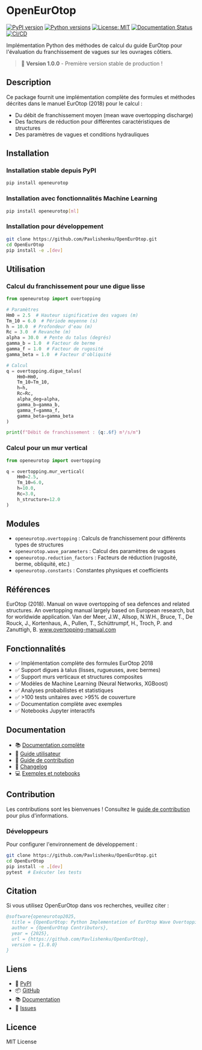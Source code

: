 # OpenEurOtop

[![PyPI version](https://badge.fury.io/py/openeurotop.svg)](https://badge.fury.io/py/openeurotop)
[![Python versions](https://img.shields.io/pypi/pyversions/openeurotop.svg)](https://pypi.org/project/openeurotop/)
[![License: MIT](https://img.shields.io/badge/License-MIT-yellow.svg)](https://opensource.org/licenses/MIT)
[![Documentation Status](https://readthedocs.org/projects/openeurotop/badge/?version=latest)](https://openeurotop.readthedocs.io/en/latest/?badge=latest)
[![CI/CD](https://github.com/Pavlishenku/OpenEurOtop/workflows/CI%2FCD%20Pipeline/badge.svg)](https://github.com/Pavlishenku/OpenEurOtop/actions)

Implémentation Python des méthodes de calcul du guide EurOtop pour l'évaluation du franchissement de vagues sur les ouvrages côtiers.

> 🎉 **Version 1.0.0** - Première version stable de production !

## Description

Ce package fournit une implémentation complète des formules et méthodes décrites dans le manuel EurOtop (2018) pour le calcul :
- Du débit de franchissement moyen (mean wave overtopping discharge)
- Des facteurs de réduction pour différentes caractéristiques de structures
- Des paramètres de vagues et conditions hydrauliques

## Installation

### Installation stable depuis PyPI

```bash
pip install openeurotop
```

### Installation avec fonctionnalités Machine Learning

```bash
pip install openeurotop[ml]
```

### Installation pour développement

```bash
git clone https://github.com/Pavlishenku/OpenEurOtop.git
cd OpenEurOtop
pip install -e .[dev]
```

## Utilisation

### Calcul du franchissement pour une digue lisse

```python
from openeurotop import overtopping

# Paramètres
Hm0 = 2.5  # Hauteur significative des vagues (m)
Tm_10 = 6.0  # Période moyenne (s)
h = 10.0  # Profondeur d'eau (m)
Rc = 3.0  # Revanche (m)
alpha = 30.0  # Pente du talus (degrés)
gamma_b = 1.0  # Facteur de berme
gamma_f = 1.0  # Facteur de rugosité
gamma_beta = 1.0  # Facteur d'obliquité

# Calcul
q = overtopping.digue_talus(
    Hm0=Hm0,
    Tm_10=Tm_10,
    h=h,
    Rc=Rc,
    alpha_deg=alpha,
    gamma_b=gamma_b,
    gamma_f=gamma_f,
    gamma_beta=gamma_beta
)

print(f"Débit de franchissement : {q:.6f} m³/s/m")
```

### Calcul pour un mur vertical

```python
from openeurotop import overtopping

q = overtopping.mur_vertical(
    Hm0=2.5,
    Tm_10=6.0,
    h=10.0,
    Rc=3.0,
    h_structure=12.0
)
```

## Modules

- `openeurotop.overtopping` : Calculs de franchissement pour différents types de structures
- `openeurotop.wave_parameters` : Calcul des paramètres de vagues
- `openeurotop.reduction_factors` : Facteurs de réduction (rugosité, berme, obliquité, etc.)
- `openeurotop.constants` : Constantes physiques et coefficients

## Références

EurOtop (2018). Manual on wave overtopping of sea defences and related structures. 
An overtopping manual largely based on European research, but for worldwide application.
Van der Meer, J.W., Allsop, N.W.H., Bruce, T., De Rouck, J., Kortenhaus, A., Pullen, T., 
Schüttrumpf, H., Troch, P. and Zanuttigh, B.
www.overtopping-manual.com

## Fonctionnalités

- ✅ Implémentation complète des formules EurOtop 2018
- ✅ Support digues à talus (lisses, rugueuses, avec bermes)
- ✅ Support murs verticaux et structures composites
- ✅ Modèles de Machine Learning (Neural Networks, XGBoost)
- ✅ Analyses probabilistes et statistiques
- ✅ >100 tests unitaires avec >95% de couverture
- ✅ Documentation complète avec exemples
- ✅ Notebooks Jupyter interactifs

## Documentation

- 📚 [Documentation complète](https://openeurotop.readthedocs.io/)
- 📖 [Guide utilisateur](docs/GUIDE_UTILISATEUR.md)
- 🔧 [Guide de contribution](CONTRIBUTING.md)
- 📝 [Changelog](CHANGELOG.md)
- 💻 [Exemples et notebooks](examples/)

## Contribution

Les contributions sont les bienvenues ! Consultez le [guide de contribution](CONTRIBUTING.md) pour plus d'informations.

### Développeurs

Pour configurer l'environnement de développement :

```bash
git clone https://github.com/Pavlishenku/OpenEurOtop.git
cd OpenEurOtop
pip install -e .[dev]
pytest  # Exécuter les tests
```

## Citation

Si vous utilisez OpenEurOtop dans vos recherches, veuillez citer :

```bibtex
@software{openeurotop2025,
  title = {OpenEurOtop: Python Implementation of EurOtop Wave Overtopping Manual},
  author = {OpenEurOtop Contributors},
  year = {2025},
  url = {https://github.com/Pavlishenku/OpenEurOtop},
  version = {1.0.0}
}
```

## Liens

- 🐍 [PyPI](https://pypi.org/project/openeurotop/)
- 📦 [GitHub](https://github.com/Pavlishenku/OpenEurOtop)
- 📚 [Documentation](https://openeurotop.readthedocs.io/)
- 🐛 [Issues](https://github.com/Pavlishenku/OpenEurOtop/issues)

## Licence

MIT License


